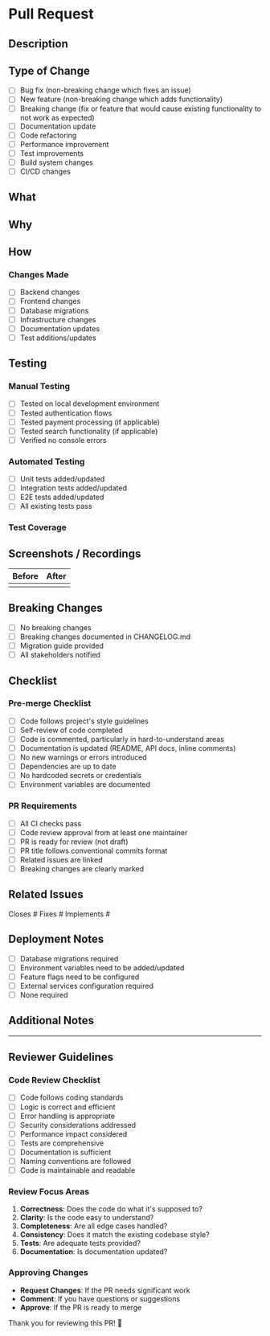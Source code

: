 # Pull Request

## Description

<!-- Provide a brief description of what this PR does -->

## Type of Change

<!-- Mark the relevant option with an 'x' -->

- [ ] Bug fix (non-breaking change which fixes an issue)
- [ ] New feature (non-breaking change which adds functionality)
- [ ] Breaking change (fix or feature that would cause existing functionality to not work as expected)
- [ ] Documentation update
- [ ] Code refactoring
- [ ] Performance improvement
- [ ] Test improvements
- [ ] Build system changes
- [ ] CI/CD changes

## What

<!-- Brief description of what changes were made -->

## Why

<!-- Explanation of why this change was necessary -->

## How

<!-- Technical details about the implementation -->

### Changes Made

- [ ] Backend changes
- [ ] Frontend changes
- [ ] Database migrations
- [ ] Infrastructure changes
- [ ] Documentation updates
- [ ] Test additions/updates

## Testing

### Manual Testing

<!-- Describe the manual testing performed -->

- [ ] Tested on local development environment
- [ ] Tested authentication flows
- [ ] Tested payment processing (if applicable)
- [ ] Tested search functionality (if applicable)
- [ ] Verified no console errors

### Automated Testing

<!-- Describe the automated tests -->

- [ ] Unit tests added/updated
- [ ] Integration tests added/updated
- [ ] E2E tests added/updated
- [ ] All existing tests pass

### Test Coverage

<!-- If applicable, provide test coverage information -->

## Screenshots / Recordings

<!-- Add screenshots or screen recordings for UI changes -->

| Before | After |
|--------|-------|
| | |

## Breaking Changes

<!-- List any breaking changes and migration steps required -->

- [ ] No breaking changes
- [ ] Breaking changes documented in CHANGELOG.md
- [ ] Migration guide provided
- [ ] All stakeholders notified

## Checklist

### Pre-merge Checklist

- [ ] Code follows project's style guidelines
- [ ] Self-review of code completed
- [ ] Code is commented, particularly in hard-to-understand areas
- [ ] Documentation is updated (README, API docs, inline comments)
- [ ] No new warnings or errors introduced
- [ ] Dependencies are up to date
- [ ] No hardcoded secrets or credentials
- [ ] Environment variables are documented

### PR Requirements

- [ ] All CI checks pass
- [ ] Code review approval from at least one maintainer
- [ ] PR is ready for review (not draft)
- [ ] PR title follows conventional commits format
- [ ] Related issues are linked
- [ ] Breaking changes are clearly marked

## Related Issues

<!-- Link related issues -->

Closes #
Fixes #
Implements #

## Deployment Notes

<!-- Any special deployment considerations -->

- [ ] Database migrations required
- [ ] Environment variables need to be added/updated
- [ ] Feature flags need to be configured
- [ ] External services configuration required
- [ ] None required

## Additional Notes

<!-- Any additional information for reviewers -->

---

## Reviewer Guidelines

### Code Review Checklist

- [ ] Code follows coding standards
- [ ] Logic is correct and efficient
- [ ] Error handling is appropriate
- [ ] Security considerations addressed
- [ ] Performance impact considered
- [ ] Tests are comprehensive
- [ ] Documentation is sufficient
- [ ] Naming conventions are followed
- [ ] Code is maintainable and readable

### Review Focus Areas

1. **Correctness**: Does the code do what it's supposed to?
2. **Clarity**: Is the code easy to understand?
3. **Completeness**: Are all edge cases handled?
4. **Consistency**: Does it match the existing codebase style?
5. **Tests**: Are adequate tests provided?
6. **Documentation**: Is documentation updated?

### Approving Changes

- **Request Changes**: If the PR needs significant work
- **Comment**: If you have questions or suggestions
- **Approve**: If the PR is ready to merge

Thank you for reviewing this PR! 🎉

